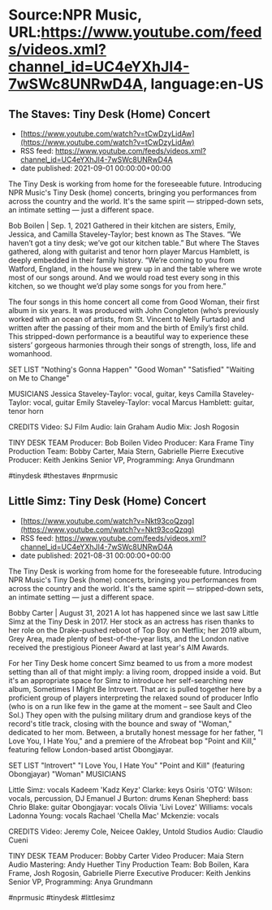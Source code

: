 # Source:NPR Music, URL:https://www.youtube.com/feeds/videos.xml?channel_id=UC4eYXhJI4-7wSWc8UNRwD4A, language:en-US

## The Staves: Tiny Desk (Home) Concert
 - [https://www.youtube.com/watch?v=tCwDzyLidAw](https://www.youtube.com/watch?v=tCwDzyLidAw)
 - RSS feed: https://www.youtube.com/feeds/videos.xml?channel_id=UC4eYXhJI4-7wSWc8UNRwD4A
 - date published: 2021-09-01 00:00:00+00:00

The Tiny Desk is working from home for the foreseeable future. Introducing NPR Music's Tiny Desk (home) concerts, bringing you performances from across the country and the world. It's the same spirit — stripped-down sets, an intimate setting — just a different space.

Bob Boilen | Sep. 1, 2021
Gathered in their kitchen are sisters, Emily, Jessica, and Camilla Staveley-Taylor; best known as The Staves. “We haven’t got a tiny desk; we’ve got our kitchen table.” But where The Staves gathered, along with guitarist and tenor horn player Marcus Hamblett, is deeply embedded in their family history. “We’re coming to you from Watford, England, in the house we grew up in and the table where we wrote most of our songs around. And we would road test every song in this kitchen, so we thought we’d play some songs for you from here.”

The four songs in this home concert all come from Good Woman, their first album in six years. It was produced with John Congleton (who’s previously worked with an ocean of artists, from St. Vincent to Nelly Furtado) and written after the passing of their mom and the birth of Emily’s first child. This stripped-down performance is a beautiful way to experience these sisters’ gorgeous harmonies through their songs of strength, loss, life and womanhood.

SET LIST
"Nothing's Gonna Happen"
"Good Woman"
"Satisfied"
"Waiting on Me to Change"

MUSICIANS
Jessica Staveley-Taylor: vocal, guitar, keys
Camilla Staveley-Taylor: vocal, guitar
Emily Staveley-Taylor: vocal
Marcus Hamblett: guitar, tenor horn

CREDITS
Video: SJ Film
Audio: Iain Graham
Audio Mix: Josh Rogosin

TINY DESK TEAM
Producer: Bob Boilen
Video Producer: Kara Frame
Tiny Production Team: Bobby Carter, Maia Stern, Gabrielle Pierre
Executive Producer: Keith Jenkins
Senior VP, Programming: Anya Grundmann

#tinydesk #thestaves #nprmusic

## Little Simz: Tiny Desk (Home) Concert
 - [https://www.youtube.com/watch?v=Nkt93coQzqg](https://www.youtube.com/watch?v=Nkt93coQzqg)
 - RSS feed: https://www.youtube.com/feeds/videos.xml?channel_id=UC4eYXhJI4-7wSWc8UNRwD4A
 - date published: 2021-08-31 00:00:00+00:00

The Tiny Desk is working from home for the foreseeable future. Introducing NPR Music's Tiny Desk (home) concerts, bringing you performances from across the country and the world. It's the same spirit — stripped-down sets, an intimate setting — just a different space.

Bobby Carter | August 31, 2021
A lot has happened since we last saw Little Simz at the Tiny Desk in 2017. Her stock as an actress has risen thanks to her role on the Drake-pushed reboot of Top Boy on Netflix; her 2019 album, Grey Area, made plenty of best-of-the-year lists, and the London native received the prestigious Pioneer Award at last year's AIM Awards.

For her Tiny Desk home concert Simz beamed to us from a more modest setting than all of that might imply: a living room, dropped inside a void. But it's an appropriate space for Simz to introduce her self-searching new album, Sometimes I Might Be Introvert. That arc is pulled together here by a proficient group of players interpreting the relaxed sound of producer Inflo (who is on a run like few in the game at the moment – see Sault and Cleo Sol.) They open with the pulsing military drum and grandiose keys of the record's title track, closing with the bounce and sway of "Woman," dedicated to her mom. Between, a brutally honest message for her father, "I Love You, I Hate You," and a premiere of the Afrobeat bop "Point and Kill," featuring fellow London-based artist Obongjayar.

SET LIST
"Introvert"
"I Love You, I Hate You"
"Point and Kill" (featuring Obongjayar)
"Woman"
MUSICIANS

Little Simz: vocals
Kadeem 'Kadz Keyz' Clarke: keys
Osiris 'OTG' Wilson: vocals, percussion, DJ
Emanuel J Burton: drums
Kenan Shepherd: bass
Chrio Blake: guitar
Obongjayar: vocals
Olivia 'Livi Lovez' Williams: vocals
Ladonna Young: vocals
Rachael 'Chella Mac' Mckenzie: vocals

CREDITS
Video: Jeremy Cole, Neicee Oakley, Untold Studios
Audio: Claudio Cueni

TINY DESK TEAM
Producer: Bobby Carter
Video Producer: Maia Stern
Audio Mastering: Andy Huether
Tiny Production Team: Bob Boilen, Kara Frame, Josh Rogosin, Gabrielle Pierre
Executive Producer: Keith Jenkins
Senior VP, Programming: Anya Grundmann

#nprmusic #tinydesk #littlesimz

